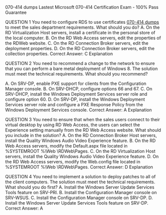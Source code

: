 070-414 dumps
Lastest Microsoft 070-414 Certification Exam - 100% Pass Guarantee

QUESTION 1 
You need to configure RDS to use certificates [070-414 dumps](http://www.kingdump.com/070-414.html) to meet the sales department requirements. 
What should you do? 
A. On the RD Virtualization Host servers, install a certificate in the personal store of the local computer. 
B. On the RD Web Access servers, edit the properties of the RDWeb website. 
C. On the RD Connection Broker servers, edit the deployment properties. 
D. On the RD Connection Broker servers, edit the collection properties. 
Correct Answer: C Explanation 

QUESTION 2 
You need to recommend a change to the network to ensure that you can perform a bare metal deployment 
of Windows 8. The solution must meet the technical requirements. 
What should you recommend? 

A. On SRV-DP, enable PXE support for clients from the Configuration Manager console. 
B. On SRV-DHCP, configure options 66 and 67. 
C. On SRV-DHCP, install the Windows Deployment Services server role and configure option 60. 
D. On SRV-DP, install the Windows Deployment Services server role and configure a PXE Response Policy from the Windows Deployment Services console. 
Correct Answer: A Explanation 

QUESTION 3 
You need to ensure that when the sales users connect to their virtual desktop by using RD Web Access, the users can select the Experience setting manually from the RD Web Access website. 
What should you include in the solution? 
A. On the RD Connection Broker Host servers, install the Quality Windows Audio Video Experience feature. 
B. On the RD Web Access servers, modify the Default.aspx file located in %SYSTEMROOT %\Web \RDWeb\Pages. 
C. On the RD Virtualization Host servers, install the Quality Windows Audio Video Experience feature. 
D. On the RD Web Access servers, modify the Web.config file located in %SYSTEMROOT %\Web \RDWeb\Pages. 
Correct Answer: D Explanation 

QUESTION 4 
You need to implement a solution to deploy patches to all of the client computers. The solution must meet the technical requirements. 
What should you do first? 
A. Install the Windows Server Update Services Tools feature on SRV-PRI. 
B. Install the Configuration Manager console on SRV-WSUS. 
C. Install the Configuration Manager console on SRV-DP. 
D. Install the Windows Server Update Services Tools feature on SRV-DP. 
Correct Answer: A 
